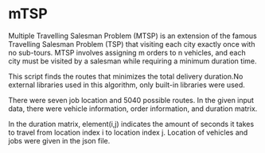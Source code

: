 # mTSP
Multiple Travelling Salesman Problem (MTSP) is an extension of the famous 
Travelling Salesman Problem (TSP) that visiting each city exactly once with 
no sub-tours. MTSP involves assigning m orders to n vehicles, and each city
must be visited by a salesman while requiring a minimum duration time.

This script finds the routes that minimizes the total delivery duration.No
external libraries used in this algorithm, only built-in libraries were used.

There were seven job location and 5040 possible routes. In the given input
data, there were vehicle information, order information, and duration matrix.

In the duration matrix, element(i,j) indicates the amount of seconds it takes
to travel from location index i to location index j. Location of vehicles and
jobs were given in the json file.
